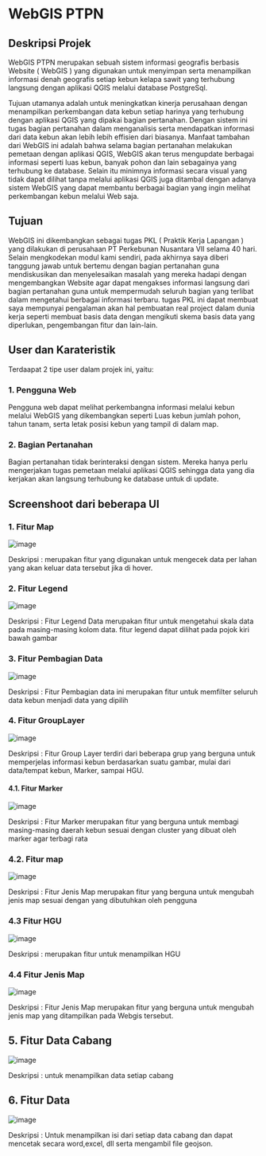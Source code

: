 # WebGIS PTPN

## Deskripsi Projek
WebGIS PTPN merupakan sebuah sistem informasi geografis berbasis Website ( WebGIS ) yang digunakan untuk menyimpan serta menampilkan informasi denah geografis setiap kebun kelapa sawit yang terhubung langsung dengan aplikasi QGIS melalui database PostgreSql.

Tujuan utamanya adalah untuk meningkatkan kinerja perusahaan dengan menampilkan perkembangan data kebun setiap harinya yang terhubung dengan aplikasi QGIS yang dipakai bagian pertanahan. Dengan sistem ini tugas bagian pertanahan dalam menganalisis serta mendapatkan informasi dari data kebun akan lebih lebih effisien dari biasanya. Manfaat tambahan dari WebGIS ini adalah bahwa selama bagian pertanahan melakukan pemetaan dengan aplikasi QGIS, WebGIS akan terus mengupdate berbagai informasi seperti luas kebun, banyak pohon dan lain sebagainya yang terhubung ke database. Selain itu minimnya informasi secara visual yang tidak dapat dilihat tanpa melalui aplikasi QGIS juga ditambal dengan adanya sistem WebGIS yang dapat membantu berbagai bagian yang ingin melihat perkembangan kebun melalui Web saja.

## Tujuan
WebGIS ini dikembangkan sebagai tugas PKL ( Praktik Kerja Lapangan ) yang dilakukan di perusahaan PT Perkebunan Nusantara VII selama 40 hari. Selain mengkodekan modul kami sendiri, pada akhirnya saya diberi tanggung jawab untuk bertemu dengan bagian pertanahan guna mendiskusikan dan menyelesaikan masalah yang mereka hadapi dengan mengembangkan Website agar dapat mengakses informasi langsung dari bagian pertanahan guna untuk mempermudah seluruh bagian yang terlibat dalam mengetahui berbagai informasi terbaru. tugas PKL ini dapat membuat saya mempunyai pengalaman akan hal pembuatan real project dalam dunia kerja seperti membuat basis data dengan mengikuti skema basis data yang diperlukan, pengembangan fitur dan lain-lain.

## User dan Karateristik
Terdaapat 2 tipe user dalam projek ini, yaitu:

### 1. Pengguna Web
Pengguna web dapat melihat perkembangna informasi melalui kebun melalui WebGIS yang dikembangkan seperti Luas kebun jumlah pohon, tahun tanam, serta letak posisi kebun yang tampil di dalam map.

### 2. Bagian Pertanahan
Bagian pertanahan tidak berinteraksi dengan sistem. Mereka hanya perlu mengerjakan tugas pemetaan melalui aplikasi QGIS sehingga data yang dia kerjakan akan langsung terhubung ke database untuk di update.

## Screenshoot dari beberapa UI

### 1. Fitur Map
![image](https://github.com/fulan1234/webgis_ptpn/assets/116423371/490367d6-b2b1-4293-9fa7-4aa2aa222420)

Deskripsi :
merupakan fitur yang digunakan untuk mengecek data per lahan yang akan keluar data tersebut jika di hover.

### 2. Fitur Legend
![image](https://github.com/fulan1234/webgis_ptpn/assets/116423371/490367d6-b2b1-4293-9fa7-4aa2aa222420)

Deskripsi : 
Fitur Legend Data merupakan fitur untuk mengetahui skala data pada masing-masing kolom data. fitur legend dapat dilihat pada pojok kiri bawah gambar

### 3. Fitur Pembagian Data
![image](https://github.com/fulan1234/webgis_ptpn/assets/116423371/02d27551-0692-4ecc-863a-7f9acb67dee0)

Deskripsi :
Fitur Pembagian data ini merupakan fitur untuk memfilter seluruh data kebun menjadi data yang dipilih

### 4. Fitur GroupLayer
![image](https://github.com/fulan1234/webgis_ptpn/assets/116423371/9ed2ab20-a2ad-459c-b60c-5d601a3aa32a)

Deskripsi :
Fitur Group Layer terdiri dari beberapa grup yang berguna untuk memperjelas informasi kebun berdasarkan suatu gambar, mulai dari data/tempat kebun, Marker, sampai HGU.

#### 4.1. Fitur Marker
![image](https://github.com/fulan1234/webgis_ptpn/assets/116423371/7ceb42be-ad36-468b-bc1f-080eb25ad4c4)

Deskripsi : 
Fitur Marker merupakan fitur yang berguna untuk membagi masing-masing daerah kebun sesuai dengan cluster yang dibuat oleh marker agar terbagi rata

### 4.2. Fitur map
![image](https://github.com/fulan1234/webgis_ptpn/assets/116423371/81e44caf-a879-41fc-b783-edd19a1a7b51)

Deskripsi : 
Fitur Jenis Map merupakan fitur yang berguna untuk mengubah jenis map sesuai dengan yang dibutuhkan oleh pengguna

### 4.3 Fitur HGU
![image](https://github.com/fulan1234/webgis_ptpn/assets/116423371/9010d801-fbdd-4255-a4db-3e7e64e580fa)

Deskripsi :
merupakan fitur untuk menampilkan HGU

### 4.4 Fitur Jenis Map
![image](https://github.com/fulan1234/webgis_ptpn/assets/116423371/47f7ad50-fdd9-4dde-9c4c-987313fed8a7)

Deskripsi :
Fitur Jenis Map merupakan fitur yang berguna untuk mengubah jenis map yang ditampilkan pada Webgis tersebut.

## 5. Fitur Data Cabang
![image](https://github.com/fulan1234/webgis_ptpn/assets/116423371/9fcb1033-1c34-49ba-9a50-30f918806b7d)

Deskripsi :
untuk menampilkan data setiap cabang

## 6. Fitur Data
![image](https://github.com/fulan1234/webgis_ptpn/assets/116423371/0388740e-15cc-4cc8-86b6-51cc7cedc861)

Deskripsi :
Untuk menampilkan isi dari setiap data cabang dan dapat mencetak secara word,excel, dll serta mengambil file geojson.
